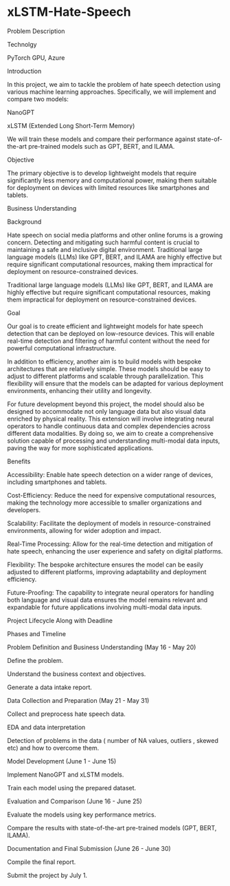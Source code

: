# xLSTM-Hate-Speech

Problem Description 

 

Technolgy 

PyTorch GPU, Azure 

Introduction 

In this project, we aim to tackle the problem of hate speech detection using various machine learning approaches. Specifically, we will implement and compare two models: 

NanoGPT 

xLSTM (Extended Long Short-Term Memory) 

We will train these models and compare their performance against state-of-the-art pre-trained models such as GPT, BERT, and ILAMA. 

Objective 

The primary objective is to develop lightweight models that require significantly less memory and computational power, making them suitable for deployment on devices with limited resources like smartphones and tablets. 

Business Understanding 

Background 

Hate speech on social media platforms and other online forums is a growing concern. Detecting and mitigating such harmful content is crucial to maintaining a safe and inclusive digital environment. Traditional large language models (LLMs) like GPT, BERT, and ILAMA are highly effective but require significant computational resources, making them impractical for deployment on resource-constrained devices. 

Traditional large language models (LLMs) like GPT, BERT, and ILAMA are highly effective but require significant computational resources, making them impractical for deployment on resource-constrained devices. 

Goal 

Our goal is to create efficient and lightweight models for hate speech detection that can be deployed on low-resource devices. This will enable real-time detection and filtering of harmful content without the need for powerful computational infrastructure. 

In addition to efficiency, another aim is to build models with bespoke architectures that are relatively simple. These models should be easy to adjust to different platforms and scalable through parallelization. This flexibility will ensure that the models can be adapted for various deployment environments, enhancing their utility and longevity. 

For future development beyond this project, the model should also be designed to accommodate not only language data but also visual data enriched by physical reality. This extension will involve integrating neural operators to handle continuous data and complex dependencies across different data modalities. By doing so, we aim to create a comprehensive solution capable of processing and understanding multi-modal data inputs, paving the way for more sophisticated applications. 

Benefits 

Accessibility: Enable hate speech detection on a wider range of devices, including smartphones and tablets. 

Cost-Efficiency: Reduce the need for expensive computational resources, making the technology more accessible to smaller organizations and developers. 

Scalability: Facilitate the deployment of models in resource-constrained environments, allowing for wider adoption and impact. 

Real-Time Processing: Allow for the real-time detection and mitigation of hate speech, enhancing the user experience and safety on digital platforms. 

Flexibility: The bespoke architecture ensures the model can be easily adjusted to different platforms, improving adaptability and deployment efficiency. 

Future-Proofing: The capability to integrate neural operators for handling both language and visual data ensures the model remains relevant and expandable for future applications involving multi-modal data inputs. 

 

 

Project Lifecycle Along with Deadline 

Phases and Timeline 

Problem Definition and Business Understanding (May 16 - May 20) 

Define the problem. 

Understand the business context and objectives. 

Generate a data intake report. 

Data Collection and Preparation (May 21 - May 31) 

Collect and preprocess hate speech data. 

EDA and data interpretation 

Detection of problems in the data ( number of NA values, outliers , skewed etc) and how to overcome them. 

Model Development (June 1 - June 15) 

Implement NanoGPT and xLSTM models. 

Train each model using the prepared dataset. 

Evaluation and Comparison (June 16 - June 25) 

Evaluate the models using key performance metrics. 

Compare the results with state-of-the-art pre-trained models (GPT, BERT, ILAMA). 

Documentation and Final Submission (June 26 - June 30) 

Compile the final report. 

Submit the project by July 1. 
